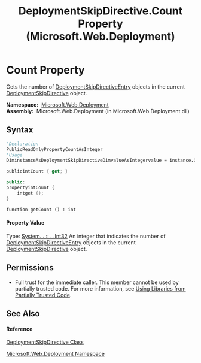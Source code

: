 ﻿---
title: DeploymentSkipDirective.Count Property  (Microsoft.Web.Deployment)
TOCTitle: Count Property
ms:assetid: P:Microsoft.Web.Deployment.DeploymentSkipDirective.Count
ms:mtpsurl: https://msdn.microsoft.com/en-us/library/microsoft.web.deployment.deploymentskipdirective.count(v=VS.90)
ms:contentKeyID: 20208930
ms.date: 05/02/2012
mtps_version: v=VS.90
f1_keywords:
- Microsoft.Web.Deployment.DeploymentSkipDirective.Count
- Microsoft.Web.Deployment.DeploymentSkipDirective.get_Count
dev_langs:
- CSharp
- JScript
- VB
- c++
api_location:
- Microsoft.Web.Deployment.dll
api_name:
- Microsoft.Web.Deployment.DeploymentSkipDirective.Count
- Microsoft.Web.Deployment.DeploymentSkipDirective.get_Count
api_type:
- Managed
topic_type:
- apiref
- kbSyntax
product_family_name: VS
ROBOTS: INDEX,FOLLOW
---

# Count Property

Gets the number of [DeploymentSkipDirectiveEntry](deploymentskipdirectiveentry-class-microsoft-web-deployment.md) objects in the current [DeploymentSkipDirective](deploymentskipdirective-class-microsoft-web-deployment.md) object.

**Namespace:**  [Microsoft.Web.Deployment](microsoft-web-deployment-namespace.md)  
**Assembly:**  Microsoft.Web.Deployment (in Microsoft.Web.Deployment.dll)

## Syntax

``` vb
'Declaration
PublicReadOnlyPropertyCountAsInteger
'Usage
DiminstanceAsDeploymentSkipDirectiveDimvalueAsIntegervalue = instance.Count
```

``` csharp
publicintCount { get; }
```

``` c++
public:
propertyintCount {
    intget ();
}
```

``` jscript
function getCount () : int
```

#### Property Value

Type: [System. . :: . .Int32](https://msdn.microsoft.com/en-us/library/td2s409d\(v=vs.90\))  
An integer that indicates the number of [DeploymentSkipDirectiveEntry](deploymentskipdirectiveentry-class-microsoft-web-deployment.md) objects in the current [DeploymentSkipDirective](deploymentskipdirective-class-microsoft-web-deployment.md) object.  

## Permissions

  - Full trust for the immediate caller. This member cannot be used by partially trusted code. For more information, see [Using Libraries from Partially Trusted Code](https://msdn.microsoft.com/en-us/library/8skskf63\(v=vs.90\)).

## See Also

#### Reference

[DeploymentSkipDirective Class](deploymentskipdirective-class-microsoft-web-deployment.md)

[Microsoft.Web.Deployment Namespace](microsoft-web-deployment-namespace.md)

